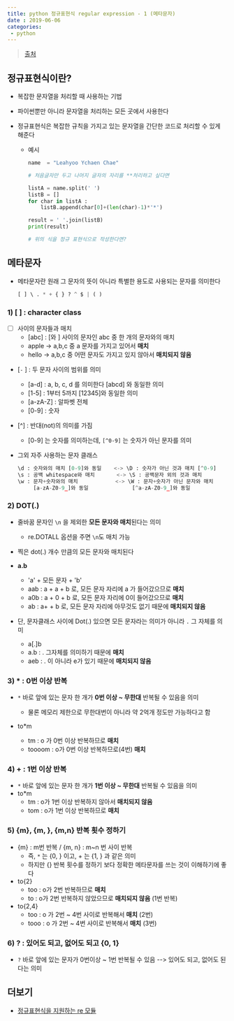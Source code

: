 ```yaml
---
title: python 정규표현식 regular expression - 1 (메타문자)
date : 2019-06-06
categories:
 - python
---
```






> [출처](<https://wikidocs.net/4308>)



## 정규표현식이란?

- 복잡한 문자열을 처리할 때 사용하는 기법

- 파이썬뿐만 아니라 문자열을 처리하는 모든 곳에서 사용한다

- 정규표현식은 복잡한 규칙을 가지고 있는 문자열을 간단한 코드로 처리할 수 있게 해준다

  - 예시

    ```python
    name  = "Leahyoo Ychaen Chae"
    
    # 처음글자만 두고 나머지 글자의 자리를 **처리하고 싶다면
    
    listA = name.split(' ')
    listB = []
    for char in listA :
        listB.append(char[0]+(len(char)-1)*'*')
    
    result = ' '.join(listB)
    print(result)
    
    # 위의 식을 정규 표현식으로 작성한다면?
    
    ```

    



## 메타문자

- 메타문자란 원래 그 문자의 뜻이 아니라 특별한 용도로 사용되는 문자를 의미한다

  ```python
  [ ] \ . * + { } ? ^ $ | ( )
  ```

  

### 1) [  ]  : character class 

- [   ] 사이의 문자들과 매치
  - [abc] :  [와 ] 사이의 문자인 abc 중 한 개의 문자와의 매치
  - apple -> a,b,c 중 a 문자를 가지고 있어서 **매치**
  - hello  -> a,b,c 중 어떤 문자도 가지고 있지 않아서 **매치되지 않음**

- [`-` ]   :  두 문자 사이의 범위를 의미
  - [a-d]  :  a, b, c, d 를 의미한다 [abcd] 와 동일한 의미
  - [1-5]  : 1부터 5까지 [12345]와 동일한 의미
  - [a-zA-Z] : 알파벳 전체
  - [0-9]  : 숫자
- [^]  :  반대(not)의 의미를 가짐
  - [0-9] 는 숫자를 의미하는데, `[^0-9]` 는 숫자가 아닌 문자를 의미

- 그외 자주 사용하는 문자 클래스

  ```python
  \d : 숫자와의 매치 [0-9]와 동일	<->	\D : 숫자가 아닌 것과 매치 [^0-9]
  \s : 공백 whitespace와 매치	   <-> \S : 공백문자 외의 것과 매치
  \w : 문자+숫자와의 매치			 <-> \W : 문자+숫자가 아닌 문자와 매치
       [a-zA-Z0-9_]와 동일			     [^a-zA-Z0-9_]와 동일
  ```

  



### 2) DOT(.)

- 줄바꿈 문자인 `\n` 을 제외한 **모든 문자와 매치**된다는 의미
  - re.DOTALL 옵션을 주면 `\n`도 매치 가능

- 찍은 dot(.) 개수 만큼의 모든 문자와 매치된다
- **a.b**
  - 'a' + 모든 문자 + 'b'
  - aab  :  a + a + b 로, 모든 문자 자리에 a 가 들어갔으므로 **매치**
  - a0b  : a + 0 + b 로, 모든 문자 자리에 0이 들어갔으므로 **매치**
  - ab  :  a+  + b  로, 모든 문자 자리에 아무것도 없기 때문에 **매치되지 않음**
- 단, 문자클래스 사이에 Dot(.) 있으면 모든 문자라는 의미가 아니라 `.`  그 자체를 의미
  - a[.]b
  - a.b  :  . 그자체를 의미하기 때문에 **매치**
  - aeb  :  . 이 아니라 e가 있기 때문에 **매치되지 않음**



### 3) *  :  0번 이상 반복

- `*`  바로 앞에 있는 문자 한 개가 **0번 이상 ~ 무한대** 반복될 수 있음을 의미
  - 물론 메모리 제한으로 무한대번이 아니라 약 2억개 정도만 가능하다고 함

- to*m
  - tm  :  o 가 0번 이상 반복하므로 **매치**
  - toooom :  o가 0번 이상 반복하므로(4번) **매치**



### 4) +  :  1번 이상 반복

- `*`  바로 앞에 있는 문자 한 개가 **1번 이상 ~ 무한대** 반복될 수 있음을 의미
- to*m
  - tm  :  o가 1번 이상 반복하지 않아서 **매치되지 않음**
  - tom :  o가 1번 이상 반복하므로 **매치**



### 5) {m}, {m, },  {m,n} 반복 횟수 정하기

- {m}  :  m번 반복  /  {m, n}  : m~n 번 사이 반복
  - 즉,  `*` 는 {0, } 이고, + 는 {1, } 과 같은 의미
  - 하지만 {} 반복 횟수를 정하기 보다 정확한 메타문자를 쓰는 것이 이해하기에 좋다
- to{2}
  - too  :  o가 2번 반복하므로 **매치**
  - to  :  o가 2번 반복하지 않았으므로 **매치되지 않음** (1번 반복)
- to{2,4}
  - too : o 가 2번 ~ 4번 사이로 반복해서 **매치** (2번)
  - tooo  :  o 가 2번 ~ 4번 사이로 반복해서 **매치** (3번)



### 6) ?  :  있어도 되고, 없어도 되고 {0, 1}

- `?` 바로 앞에 있는 문자가 0번이상 ~ 1번 반복될 수 있음 --> 있어도 되고, 없어도 된다는 의미





## 더보기

- [정규표현식을 지원하는 re 모듈](#)